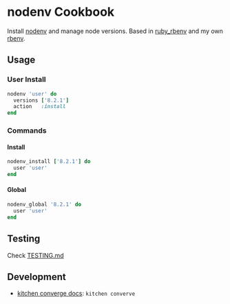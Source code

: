 # nodenv Cookbook

Install [nodenv](https://github.com/nodenv/nodenv) and manage node versions. Based in [ruby_rbenv](https://github.com/sous-chefs/ruby_rbenv) and my own [rbenv](https://github.com/afaundez-cookbooks/rbenv).

## Usage

### User Install

```ruby
nodenv 'user' do
  versions ['8.2.1']
  action   :install
end
```

### Commands

#### Install

```ruby
nodenv_install ['8.2.1'] do
  user 'user'
end
```

#### Global

```ruby
nodenv_global '8.2.1' do
  user 'user'
end
```

## Testing

Check [TESTING.md](TESTING.md)

## Development

- [kitchen converge docs](https://kitchen.ci/docs/getting-started/running-converge): `kitchen converve`
